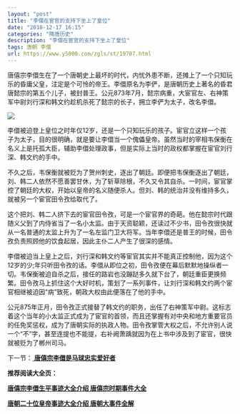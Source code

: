 ```yaml
---
layout: "post"
title: "李儇在宦官的支持下坐上了皇位"
date: "2018-12-17 16:15"
categories: "隋唐历史"
description: "李儇在宦官的支持下坐上了皇位"
tags: 唐朝 李儇
url: https://www.y5000.com/zgls/st/19787.html
---
```






唐僖宗李儇生在了一个唐朝史上最坏的时代，内忧外患不断，还摊上了一个只知玩乐的昏庸父皇，注定是个可怜的帝王。李儇原名为李俨，是唐朝历史上著名的昏君唐懿宗的第五个儿子，被封普王。公元873年7月，懿宗病重，大宦官左、右神策军中尉刘行深和韩文约趁机杀死了懿宗的长子，拥立李俨为太子，改名李儇。

![](https://img.y5000.com/uploads/allimg/170426/8-1F42615121R05.jpg)

李儇被迫登上皇位之时年仅12岁，还是一个只知玩乐的孩子。宦官立这样一个孩子为太子，目的很明确，就是要让李儇当一个傀儡皇帝。虽然当时的宰相韦保衡在名义上是托孤大臣，辅助李儇处理政事，但是实际上当时的政权都掌握在宦官刘行深、韩文约的手中。

不久之后，韦保衡就被贬为了贺州刺史，逐出了朝廷。即便把韦保衡逐出了朝廷，刘、韩二人依然不愿善罢甘休，为了斩草除根，不久又令其自杀。一时间，宦官掌控了朝廷的大权，开始以皇帝的名义随便杀人。但刘、韩的统治并没有维持多久，就被另一个宦官田令孜给取代了。

这个把刘、韩二人挤下去的宦官田令孜，可是一个宦官界的奇葩。他在懿宗时代跟随义父到了内侍省当了一名小太监。由于天资聪颖，还读过不少书，田令孜很快就从一名普通的太监上升为了一名左监门卫大将军。当年李儇还是普王的时候，田令孜负责照顾他的饮食起居，因此主仆二人产生了很深的感情。

李儇被迫当上皇上之后，刘行深和韩文约等宦官其实并不能真正控制他，因为这个12岁的少;年只听田令孜的话。李儇从即位之初，田令孜便在幕后默默地操纵者一切。韦保衡被迫自杀之后，接任的路岩也没蹦跶多久就下台了，朝廷重臣更换频繁。田令孜马上抓住这个大好时机，策划了一系列事件，让刘行深和韩文约两个宦官相继被迫因“病”致死，朝政大权由此便落在了他的手中。

公元875年正月，田令孜正式接替了韩文约的职务，出任了右神策军中尉。这标志着这个当年的小太监正式成为了宦官的首领，而且还掌握有对中央和地方重要官员的任免奖惩权，成为了唐朝实际的执政人物。田令孜掌管大权之后，不允许别人说一个“不”字，甚至连提也不能提，右补阙萧踽就因为在上书中涉及到了宦官，很快就被贬为了郴州司马。

下一节：[ **唐僖宗李儇是马球忠实爱好者**](https://www.y5000.com/zgls/st/19788.html)

**推荐阅读大全页：**

[**唐僖宗李儇生平事迹大全介绍 唐僖宗时期事件大全**](https://www.y5000.com/zgls/st/19933.html)

[**唐朝二十位皇帝事迹大全介绍 唐朝大事件全解**](https://www.y5000.com/zgls/st/19949.html)
